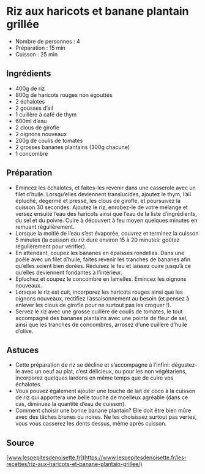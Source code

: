 # Riz aux haricots et banane plantain grillée

- Nombre de personnes : 4
- Préparation : 15 min
- Cuisson : 25 min

## Ingrédients

- 400g de riz
- 800g de haricots rouges non égouttés
- 2 échalotes
- 2 gousses d’ail
- 1 cuillère à café de thym
- 600ml d’eau
- 2 clous de girofle
- 2 oignons nouveaux
- 200g de coulis de tomates
- 2 grosses bananes plantains (300g chacune)
- 1 concombre

## Préparation

- Emincez les échalotes, et faites-les revenir dans une casserole avec un filet d’huile. Lorsqu’elles deviennent translucides, ajoutez le thym, l’ail épluché, dégermé et pressé, les clous de girofle, et poursuivez la cuisson 30 secondes. Ajoutez le riz, enrobez-le de votre mélange et versez ensuite l’eau des haricots ainsi que l’eau de la liste d’ingrédients, du sel et du poivre. Cuire à découvert à feu moyen quelques minutes en remuant régulièrement.
- Lorsque la moitié de l’eau s’est évaporée, couvrez et terminez la cuisson 5 minutes (la cuisson du riz dure environ 15 à 20 minutes: goûtez régulièrement pour vérifier).
- En attendant, coupez les bananes en épaisses rondelles. Dans une poêle avec un filet d’huile, faites revenir les tranches de bananes afin qu’elles soient bien dorées. Réduisez le feu et laissez cuire jusqu’à ce qu’elles deviennent fondantes à l’intérieur.
- Epluchez et coupez le concombre en lamelles. Emincez les oignons nouveaux.
- Lorsque le riz est cuit, incorporez les haricots rouges ainsi que les oignons nouveaux, rectifiez l’assaisonnement au besoin (et pensez à enlever les clous de girofle pour ne surtout pas les croquer !).
- Servez le riz avec une grosse cuillère de coulis de tomates, le tout accompagné des bananes plantains avec une pointe de fleur de sel, ainsi que les tranches de concombres, arrosez d’une cuillère d’huile d’olive.

## Astuces

- Cette préparation de riz se décline et s’accompagne à l’infini: dégustez-le avec un oeuf au plat, c’est délicieux, ou pour les non végétariens, incorporez quelques lardons en même temps que de cuire vos échalotes.
- Vous pouvez également ajouter une touche de lait de coco à la cuisson de riz qui apportera une belle touche de moelleux agréable (dans ce cas, diminuez la quantité d’eau de cuisson).
- Comment choisir une bonne banane plantain? Elle doit être bien mûre avec des tâches brunes ou noires. Ne les choisissez surtout pas vertes, vous vous casserez les dents dessus, même après cuisson.

## Source

[www.lespepitesdenoisette.fr](https://www.lespepitesdenoisette.fr/les-recettes/riz-aux-haricots-et-banane-plantain-grillee/)
